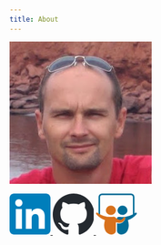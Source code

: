 ```yaml
---
title: About
---
```


![](mugshot.jpg)

<a href="https://linkedin.com/in/martin-kobetic-384a464">
<svg height="72" viewBox="0 0 72 72" width="72" xmlns="http://www.w3.org/2000/svg"><g fill="none" fill-rule="evenodd"><path d="M8,72 L64,72 C68.418278,72 72,68.418278 72,64 L72,8 C72,3.581722 68.418278,-8.11624501e-16 64,0 L8,0 C3.581722,8.11624501e-16 -5.41083001e-16,3.581722 0,8 L0,64 C5.41083001e-16,68.418278 3.581722,72 8,72 Z" fill="#007EBB"/><path d="M62,62 L51.315625,62 L51.315625,43.8021149 C51.315625,38.8127542 49.4197917,36.0245323 45.4707031,36.0245323 C41.1746094,36.0245323 38.9300781,38.9261103 38.9300781,43.8021149 L38.9300781,62 L28.6333333,62 L28.6333333,27.3333333 L38.9300781,27.3333333 L38.9300781,32.0029283 C38.9300781,32.0029283 42.0260417,26.2742151 49.3825521,26.2742151 C56.7356771,26.2742151 62,30.7644705 62,40.051212 L62,62 Z M16.349349,22.7940133 C12.8420573,22.7940133 10,19.9296567 10,16.3970067 C10,12.8643566 12.8420573,10 16.349349,10 C19.8566406,10 22.6970052,12.8643566 22.6970052,16.3970067 C22.6970052,19.9296567 19.8566406,22.7940133 16.349349,22.7940133 Z M11.0325521,62 L21.769401,62 L21.769401,27.3333333 L11.0325521,27.3333333 L11.0325521,62 Z" fill="#FFF"/></g></svg>
</a>
<a href="https://github.com/mkobetic">
<svg width="72" height="72" viewBox="0 0 96 96" xmlns="http://www.w3.org/2000/svg"><path fill-rule="evenodd" clip-rule="evenodd" d="M48.854 0C21.839 0 0 22 0 49.217c0 21.756 13.993 40.172 33.405 46.69 2.427.49 3.316-1.059 3.316-2.362 0-1.141-.08-5.052-.08-9.127-13.59 2.934-16.42-5.867-16.42-5.867-2.184-5.704-5.42-7.17-5.42-7.17-4.448-3.015.324-3.015.324-3.015 4.934.326 7.523 5.052 7.523 5.052 4.367 7.496 11.404 5.378 14.235 4.074.404-3.178 1.699-5.378 3.074-6.6-10.839-1.141-22.243-5.378-22.243-24.283 0-5.378 1.94-9.778 5.014-13.2-.485-1.222-2.184-6.275.486-13.038 0 0 4.125-1.304 13.426 5.052a46.97 46.97 0 0 1 12.214-1.63c4.125 0 8.33.571 12.213 1.63 9.302-6.356 13.427-5.052 13.427-5.052 2.67 6.763.97 11.816.485 13.038 3.155 3.422 5.015 7.822 5.015 13.2 0 18.905-11.404 23.06-22.324 24.283 1.78 1.548 3.316 4.481 3.316 9.126 0 6.6-.08 11.897-.08 13.526 0 1.304.89 2.853 3.316 2.364 19.412-6.52 33.405-24.935 33.405-46.691C97.707 22 75.788 0 48.854 0z" fill="#24292f"/></svg>
</a>
<a href="https://www.slideshare.net/mkobetic"><svg xmlns="http://www.w3.org/2000/svg"  width="72" height="72" shape-rendering="geometricPrecision" text-rendering="geometricPrecision" image-rendering="optimizeQuality" fill-rule="evenodd" clip-rule="evenodd" viewBox="0 0 509 511.64"><path fill="#026C97" d="M76.028.013h359.709a44.094 44.094 0 0130.931 12.909 44.138 44.138 0 0112.916 30.938v226.988h-19.089V43.94a25.025 25.025 0 00-7.327-17.518 24.986 24.986 0 00-17.518-7.32H75.639a24.95 24.95 0 00-9.749 1.684 24.933 24.933 0 00-8.326 5.334 24.944 24.944 0 00-5.61 8.152 24.945 24.945 0 00-2.006 9.668v226.908H30.86V43.86a44.09 44.09 0 013.536-17.083 44.149 44.149 0 019.889-14.371 44.063 44.063 0 0114.694-9.414A44.17 44.17 0 0176.028.013z"/><path fill="#026C97" fill-rule="nonzero" d="M330.15 267.232a60.36 60.36 0 0023.248-3.777 60.329 60.329 0 0033.783-31.508 60.376 60.376 0 005.381-22.933 60.51 60.51 0 00-19.512-41.371 60.55 60.55 0 00-42.9-15.888 60.515 60.515 0 00-62.412 58.218 60.502 60.502 0 0019.518 41.371 60.505 60.505 0 0042.894 15.888zM488.386 240.891a270.832 270.832 0 01-188.006 49.623c-19.082 0-39.506-2.1-39.506 28.442v3.435c29.394 19.082 57.259 19.082 78.253-13.748 13.553-20.799 31.877-13.741 22.141 13.366a78.843 78.843 0 01-29.689 38.525 78.843 78.843 0 01-46.658 13.768 119.383 119.383 0 01-22.899-2.482v84.553a50.855 50.855 0 002.824 21.551 51.011 51.011 0 0011.541 18.411 50.998 50.998 0 0039.646 15.203c60.506 0 92.377-55.735 92.377-114.524a224.612 224.612 0 00-10.307-65.465 258.581 258.581 0 00107.46-72.529c9.353-13.741-1.718-29.012-17.177-18.129z"/><path fill="#D8711C" d="M247.69 208.249a60.452 60.452 0 01-5.253 23.228 60.561 60.561 0 01-13.808 19.398 60.54 60.54 0 01-20.223 12.56 60.528 60.528 0 01-23.503 3.797 60.48 60.48 0 01-23.249-3.777 60.449 60.449 0 01-20.027-12.393 60.232 60.232 0 01-13.755-19.122 60.3 60.3 0 01-5.388-22.926 60.522 60.522 0 0119.518-41.371 60.526 60.526 0 0142.901-15.888 60.522 60.522 0 0142.887 15.479 60.48 60.48 0 0119.9 41.015zm-43.705 82.265A276.352 276.352 0 0119.99 240.891c-15.458-10.883-26.147 4.388-16.029 17.941a256.353 256.353 0 00107.265 72.529c-36.07 122.912 29.964 180.177 82.07 179.983a50.804 50.804 0 0039.902-14.915 50.778 50.778 0 0011.647-18.432 50.653 50.653 0 002.845-21.624v-97.529a169.472 169.472 0 0037.224 6.682 77.287 77.287 0 0046.229-10.99 77.381 77.381 0 0031.071-35.963c10.494-25.194-7.447-32.447-21.376-13.17-26.918 37.029-61.459 29.394-97.153-4.771-9.736-8.971-15.076-11.453-40.083-10.118h.383z"/></svg></a>

</div>